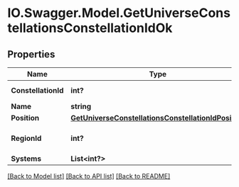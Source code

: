 # IO.Swagger.Model.GetUniverseConstellationsConstellationIdOk
## Properties

Name | Type | Description | Notes
------------ | ------------- | ------------- | -------------
**ConstellationId** | **int?** | constellation_id integer | 
**Name** | **string** | name string | 
**Position** | [**GetUniverseConstellationsConstellationIdPosition**](GetUniverseConstellationsConstellationIdPosition.md) |  | 
**RegionId** | **int?** | The region this constellation is in | 
**Systems** | **List&lt;int?&gt;** | systems array | 

[[Back to Model list]](../README.md#documentation-for-models) [[Back to API list]](../README.md#documentation-for-api-endpoints) [[Back to README]](../README.md)

